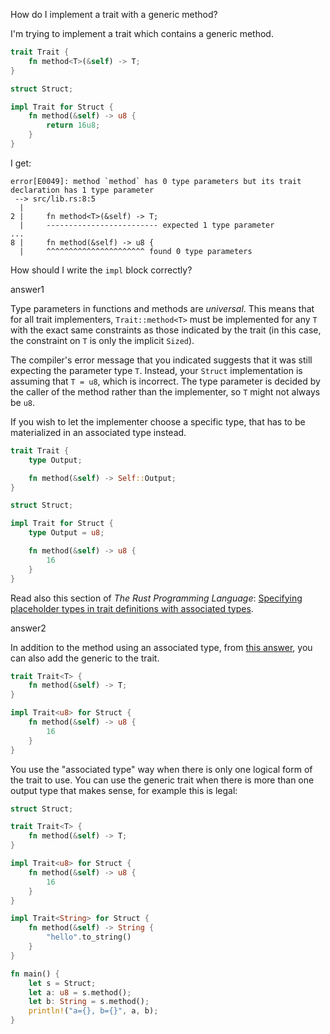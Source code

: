 How do I implement a trait with a generic method?

I'm trying to implement a trait which contains a generic method.

```rust
trait Trait {
    fn method<T>(&self) -> T;
}

struct Struct;

impl Trait for Struct {
    fn method(&self) -> u8 {
        return 16u8;
    }
}
```

I get:

```none
error[E0049]: method `method` has 0 type parameters but its trait declaration has 1 type parameter
 --> src/lib.rs:8:5
  |
2 |     fn method<T>(&self) -> T;
  |     ------------------------- expected 1 type parameter
...
8 |     fn method(&self) -> u8 {
  |     ^^^^^^^^^^^^^^^^^^^^^^ found 0 type parameters
```

How should I write the `impl` block correctly?

answer1

Type parameters in functions and methods are *universal*. This means that for all trait implementers, `Trait::method<T>` must be implemented for any `T` with the exact same constraints as those indicated by the trait (in this case, the constraint on `T` is only the implicit `Sized`).

The compiler's error message that you indicated suggests that it was still expecting the parameter type `T`. Instead, your `Struct` implementation is assuming that `T = u8`, which is incorrect. The type parameter is decided by the caller of the method rather than the implementer, so `T` might not always be `u8`.

If you wish to let the implementer choose a specific type, that has to be materialized in an associated type instead.

```rust
trait Trait {
    type Output;

    fn method(&self) -> Self::Output;
}

struct Struct;

impl Trait for Struct {
    type Output = u8;

    fn method(&self) -> u8 {
        16
    }
}
```

Read also this section of *The Rust Programming Language*: [Specifying placeholder types in trait definitions with associated types](https://doc.rust-lang.org/book/ch19-03-advanced-traits.html#specifying-placeholder-types-in-trait-definitions-with-associated-types).

answer2

In addition to the method using an associated type, from [this answer](https://stackoverflow.com/a/53085395), you can also add the generic to the trait.

```rust
trait Trait<T> {
    fn method(&self) -> T;
}

impl Trait<u8> for Struct {
    fn method(&self) -> u8 {
        16
    }
}
```

You use the "associated type" way when there is only one logical form of the trait to use. You can use the generic trait when there is more than one output type that makes sense, for example this is legal:

```rust
struct Struct;

trait Trait<T> {
    fn method(&self) -> T;
}

impl Trait<u8> for Struct {
    fn method(&self) -> u8 {
        16
    }
}

impl Trait<String> for Struct {
    fn method(&self) -> String {
        "hello".to_string()
    }
}

fn main() {
    let s = Struct;
    let a: u8 = s.method();
    let b: String = s.method();
    println!("a={}, b={}", a, b);
}
```

